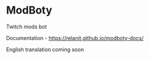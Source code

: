 # ModBoty
Twitch mods bot

Documentation - https://relanit.github.io/modboty-docs/

English translation coming soon
